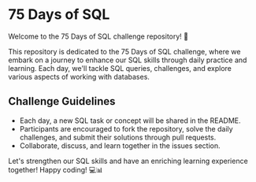 # 75 Days of SQL

Welcome to the 75 Days of SQL challenge repository! 🚀

This repository is dedicated to the 75 Days of SQL challenge, where we embark on a journey to enhance our SQL skills through daily practice and learning. Each day, we'll tackle SQL queries, challenges, and explore various aspects of working with databases.

## Challenge Guidelines

- Each day, a new SQL task or concept will be shared in the README.
- Participants are encouraged to fork the repository, solve the daily challenges, and submit their solutions through pull requests.
- Collaborate, discuss, and learn together in the issues section.

Let's strengthen our SQL skills and have an enriching learning experience together! Happy coding! 💻📊
